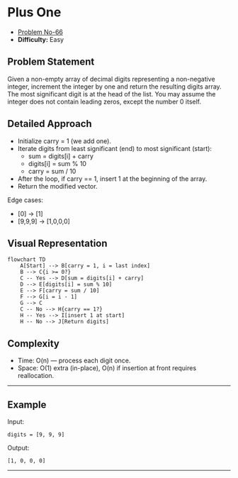 # Plus One

- [Problem No-66](https://leetcode.com/problems/plus-one/)
- **Difficulty:** Easy

## Problem Statement

Given a non-empty array of decimal digits representing a non-negative integer, increment the integer by one and return the resulting digits array. The most significant digit is at the head of the list. You may assume the integer does not contain leading zeros, except the number 0 itself.

## Detailed Approach

- Initialize carry = 1 (we add one).
- Iterate digits from least significant (end) to most significant (start):
  - sum = digits[i] + carry
  - digits[i] = sum % 10
  - carry = sum / 10
- After the loop, if carry == 1, insert 1 at the beginning of the array.
- Return the modified vector.

Edge cases:
- [0] -> [1]
- [9,9,9] -> [1,0,0,0]

## Visual Representation

```mermaid
flowchart TD
    A[Start] --> B[carry = 1, i = last index]
    B --> C{i >= 0?}
    C -- Yes --> D[sum = digits[i] + carry]
    D --> E[digits[i] = sum % 10]
    E --> F[carry = sum / 10]
    F --> G[i = i - 1]
    G --> C
    C -- No --> H{carry == 1?}
    H -- Yes --> I[insert 1 at start]
    H -- No --> J[Return digits]
```

## Complexity

- Time: O(n) — process each digit once.
- Space: O(1) extra (in-place), O(n) if insertion at front requires reallocation.

---

## Example

Input:
```
digits = [9, 9, 9]
```
Output:
```
[1, 0, 0, 0]
```

---